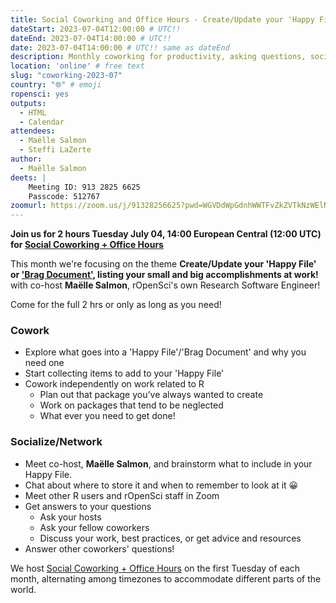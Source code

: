 ```yaml
---
title: Social Coworking and Office Hours - Create/Update your 'Happy File'/'Brag Document'!
dateStart: 2023-07-04T12:00:00 # UTC!!
dateEnd: 2023-07-04T14:00:00 # UTC!!
date: 2023-07-04T14:00:00 # UTC!! same as dateEnd
description: Monthly coworking for productivity, asking questions, socializing
location: 'online' # free text
slug: "coworking-2023-07"
country: "🌐" # emoji
ropensci: yes
outputs:
  - HTML
  - Calendar
attendees:
  - Maëlle Salmon
  - Steffi LaZerte
author:
  - Maëlle Salmon
deets: |
    Meeting ID: 913 2825 6625
    Passcode: 512767
zoomurl: https://zoom.us/j/91328256625?pwd=WGVDdWpGdnhWWTFvZkZVTkNzWElNQT09
---
```


<!--
```{r}
d <- lubridate::ymd_hms('2023-07-04 14:00:00', tz = 'Europe/Paris')
lubridate::with_tz(d, 'UTC')
lubridate::with_tz(d, 'America/Winnipeg')
```
-->

**Join us for 2 hours Tuesday July 04, 14:00 European Central (12:00 UTC) for 
[Social Coworking + Office Hours](/blog/2021/08/17/coworking-sessions/)**

This month we're focusing on the theme **Create/Update your 'Happy File' or ['Brag Document'](https://jvns.ca/blog/brag-documents/), listing your small and big accomplishments at work!** 
with co-host **Maëlle Salmon**, rOpenSci's own Research Software Engineer!

Come for the full 2 hrs or only as long as you need!

### Cowork

- Explore what goes into a 'Happy File'/'Brag Document' and why you need one
- Start collecting items to add to your 'Happy File'
- Cowork independently on work related to R
    - Plan out that package you’ve always wanted to create
    - Work on packages that tend to be neglected
    - What ever you need to get done!

### Socialize/Network

- Meet co-host, **Maëlle Salmon**, and brainstorm what to include in your Happy File.
- Chat about where to store it and when to remember to look at it 😀
- Meet other R users and rOpenSci staff in Zoom
- Get answers to your questions
    - Ask your hosts
    - Ask your fellow coworkers
    - Discuss your work, best practices, or get advice and resources
- Answer other coworkers' questions!

We host 
[Social Coworking + Office Hours](/blog/2021/08/17/coworking-sessions/) 
on the first Tuesday of each month, alternating among timezones to 
accommodate different parts of the world.
